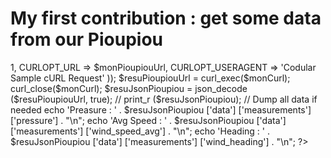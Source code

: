 # My first contribution : get some data from our Pioupiou

<?php

$monPioupiouUrl = "http://api.pioupiou.fr/v1/live-with-meta/419";

$monCurl = curl_init();
curl_setopt_array($monCurl, array(
        CURLOPT_RETURNTRANSFER => 1,
        CURLOPT_URL => $monPioupiouUrl,
        CURLOPT_USERAGENT => 'Codular Sample cURL Request'
));

$resuPioupiouUrl = curl_exec($monCurl);
curl_close($monCurl);

$resuJsonPioupiou = json_decode ($resuPioupiouUrl, true);

// print_r ($resuJsonPioupiou); // Dump all data if needed

echo 'Preasure : ' . $resuJsonPioupiou ['data'] ['measurements'] ['pressure'] . "\n";
echo 'Avg Speed : ' . $resuJsonPioupiou ['data'] ['measurements'] ['wind_speed_avg'] . "\n";
echo 'Heading : ' . $resuJsonPioupiou ['data'] ['measurements'] ['wind_heading'] . "\n";

?>
